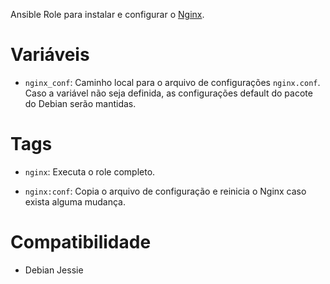 Ansible Role para instalar e configurar o [Nginx](http://www.nginx.org/).

# Variáveis

- `nginx_conf`: Caminho local para o arquivo de configurações `nginx.conf`.
  Caso a variável não seja definida, as configurações default do pacote do
  Debian serão mantidas.

# Tags

- `nginx`: Executa o role completo.

- `nginx:conf`: Copia o arquivo de configuração e reinicia o Nginx caso exista
  alguma mudança.

# Compatibilidade

- Debian Jessie
